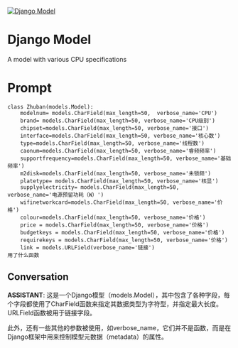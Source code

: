 
[![Django Model](https://flow-prompt-covers.s3.us-west-1.amazonaws.com/icon/realistic/real_3.png)]()
# Django Model 
A model with various CPU specifications

# Prompt

```
class Zhuban(models.Model):
    modelnum= models.CharField(max_length=50,  verbose_name='CPU')
    brand= models.CharField(max_length=50, verbose_name='CPU级别')
    chipset=models.CharField(max_length=50, verbose_name='接口')
    interface=models.CharField(max_length=50, verbose_name='核心数')
    type=models.CharField(max_length=50, verbose_name='线程数')
    caonum=models.CharField(max_length=50, verbose_name='睿频频率')
    supportfrequency=models.CharField(max_length=50, verbose_name='基础频率')
    m2disk=models.CharField(max_length=50, verbose_name='未锁频')
    platetype= models.CharField(max_length=50, verbose_name='核显')
    supplyelectricity= models.CharField(max_length=50, verbose_name='电源预留功耗（W）')
    wifinetworkcard=models.CharField(max_length=50, verbose_name='价格')
    colour=models.CharField(max_length=50, verbose_name='价格')
    price = models.CharField(max_length=50, verbose_name='价格')
    budgetkeys = models.CharField(max_length=50, verbose_name='价格')
    requirekeys = models.CharField(max_length=50, verbose_name='价格')
    link = models.URLField(verbose_name='链接')
用了什么函数
```

## Conversation

**ASSISTANT**: 这是一个Django模型（models.Model），其中包含了各种字段，每个字段都使用了CharField函数来指定其数据类型为字符型，并指定最大长度。URLField函数被用于链接字段。



此外，还有一些其他的参数被使用，如verbose_name，它们并不是函数，而是在Django框架中用来控制模型元数据（metadata）的属性。


